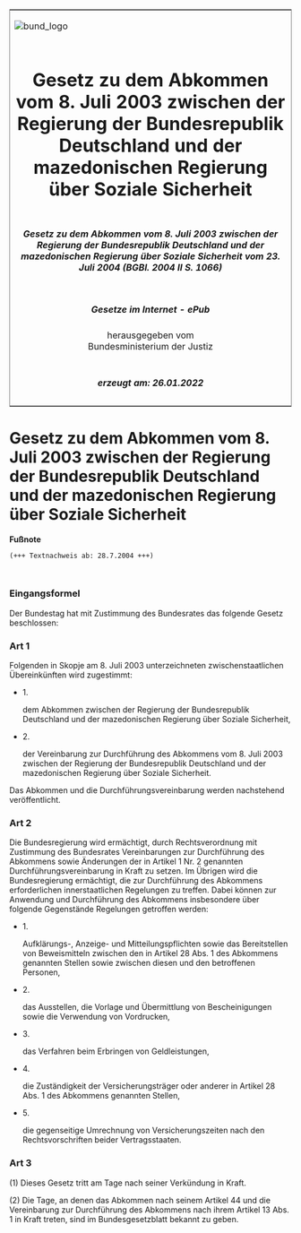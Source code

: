 <span id="DECKBLATT.html"></span>

<table border="0" frame="border" width="100%">

<tr valign="top">

<td align="left">

![bund\_logo](BfJ_2021_Web_de_de.gif)

</td>

<td align="right">

 

</td>

</tr>

<tr align="center" valign="middle">

<td colspan="2">

# Gesetz zu dem Abkommen vom 8. Juli 2003 zwischen der Regierung der Bundesrepublik Deutschland und der mazedonischen Regierung über Soziale Sicherheit

</td>

</tr>

<tr align="center" valign="middle">

<td colspan="2">

##### Gesetz zu dem Abkommen vom 8. Juli 2003 zwischen der Regierung der Bundesrepublik Deutschland und der mazedonischen Regierung über Soziale Sicherheit vom 23. Juli 2004 (BGBl. 2004 II S. 1066)

</td>

</tr>

<tr align="center" valign="middle">

<td colspan="2">

  
  

##### Gesetze im Internet - ePub  
  
herausgegeben vom  
Bundesministerium der Justiz

</td>

</tr>

<tr align="center" valign="bottom">

<td colspan="2">

  
  

##### erzeugt am: 26.01.2022

</td>

</tr>

</table>

<span id="BJNR106620004.html"></span>

# Gesetz zu dem Abkommen vom 8. Juli 2003 zwischen der Regierung der Bundesrepublik Deutschland und der mazedonischen Regierung über Soziale Sicherheit

<div>

  
**Fußnote**

<div class="jnhtml">

<div>

<div class="jurAbsatz">

  

``` 
(+++ Textnachweis ab: 28.7.2004 +++)

 
```

</div>

</div>

</div>

</div>

<span id="BJNR106620004BJNE000100000.html"></span>

### Eingangsformel  

<div>

<div class="jnhtml">

<div>

<div class="jurAbsatz">

Der Bundestag hat mit Zustimmung des Bundesrates das folgende Gesetz
beschlossen:

</div>

</div>

</div>

</div>

<span id="BJNR106620004BJNE000200000.html"></span>

### Art 1  

<div>

<div class="jnhtml">

<div>

<div class="jurAbsatz">

Folgenden in Skopje am 8. Juli 2003 unterzeichneten zwischenstaatlichen
Übereinkünften wird zugestimmt:

  - 1\.
    
    <div style="">
    
    dem Abkommen zwischen der Regierung der Bundesrepublik Deutschland
    und der mazedonischen Regierung über Soziale Sicherheit,
    
    </div>

  - 2\.
    
    <div style="">
    
    der Vereinbarung zur Durchführung des Abkommens vom 8. Juli 2003
    zwischen der Regierung der Bundesrepublik Deutschland und der
    mazedonischen Regierung über Soziale Sicherheit.
    
    </div>

Das Abkommen und die Durchführungsvereinbarung werden nachstehend
veröffentlicht.

</div>

</div>

</div>

</div>

<span id="BJNR106620004BJNE000300000.html"></span>

### Art 2  

<div>

<div class="jnhtml">

<div>

<div class="jurAbsatz">

Die Bundesregierung wird ermächtigt, durch Rechtsverordnung mit
Zustimmung des Bundesrates Vereinbarungen zur Durchführung des Abkommens
sowie Änderungen der in Artikel 1 Nr. 2 genannten
Durchführungsvereinbarung in Kraft zu setzen. Im Übrigen wird die
Bundesregierung ermächtigt, die zur Durchführung des Abkommens
erforderlichen innerstaatlichen Regelungen zu treffen. Dabei können zur
Anwendung und Durchführung des Abkommens insbesondere über folgende
Gegenstände Regelungen getroffen werden:

  - 1\.
    
    <div style="">
    
    Aufklärungs-, Anzeige- und Mitteilungspflichten sowie das
    Bereitstellen von Beweismitteln zwischen den in Artikel 28 Abs. 1
    des Abkommens genannten Stellen sowie zwischen diesen und den
    betroffenen Personen,
    
    </div>

  - 2\.
    
    <div style="">
    
    das Ausstellen, die Vorlage und Übermittlung von Bescheinigungen
    sowie die Verwendung von Vordrucken,
    
    </div>

  - 3\.
    
    <div style="">
    
    das Verfahren beim Erbringen von Geldleistungen,
    
    </div>

  - 4\.
    
    <div style="">
    
    die Zuständigkeit der Versicherungsträger oder anderer in Artikel 28
    Abs. 1 des Abkommens genannten Stellen,
    
    </div>

  - 5\.
    
    <div style="">
    
    die gegenseitige Umrechnung von Versicherungszeiten nach den
    Rechtsvorschriften beider Vertragsstaaten.
    
    </div>

</div>

</div>

</div>

</div>

<span id="BJNR106620004BJNE000400000.html"></span>

### Art 3  

<div>

<div class="jnhtml">

<div>

<div class="jurAbsatz">

(1) Dieses Gesetz tritt am Tage nach seiner Verkündung in Kraft.

</div>

<div class="jurAbsatz">

(2) Die Tage, an denen das Abkommen nach seinem Artikel 44 und die
Vereinbarung zur Durchführung des Abkommens nach ihrem Artikel 13 Abs. 1
in Kraft treten, sind im Bundesgesetzblatt bekannt zu geben.

</div>

</div>

</div>

</div>
